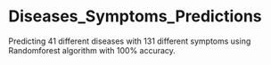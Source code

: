 # Diseases_Symptoms_Predictions

Predicting 41 different diseases with 131 different symptoms using Randomforest algorithm with 100% accuracy.
